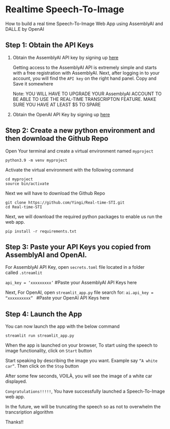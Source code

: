 # Realtime Speech-To-Image

How to build a real time Speech-To-Image Web App using AssemblyAI and DALL.E by OpenAI

## Step 1: Obtain the API Keys

1. Obtain the AssemblyAI API key by signing up [here](https://www.assemblyai.com/)

   Getting access to the AssemblyAI API is extremely simple and starts with a free registration with AssemblyAI.
   Next, after logging in to your account, you will find the `API key` on the right hand panel. Copy and Save it somewhere

   Note: YOU WILL HAVE TO UPGRADE YOUR AssemblyAI ACCOUNT TO BE ABLE TO USE THE REAL-TIME TRANSCRIPTON FEATURE. MAKE SURE YOU HAVE AT LEAST $5 TO SPARE
   
2. Obtain the OpenAI API Key by signing up [here](https://openai.com/)


## Step 2: Create a new python environment and then download the Github Repo

Open Your terminal and create a virtual environment named `myproject`

`python3.9 -m venv myproject`

Activate the virtual environment with the following command

```
cd myproject
source bin/activate
```

Next we will have to download the Github Repo

```
git clone https://github.com/Yingi/Real-time-STI.git
cd Real-time-STI
```

Next, we will download the required python packages to enable us run the web app.

`pip install -r requirements.txt`

## Step 3: Paste your API Keys you copied from AssemblyAI and OpenAI.

For AssemblyAI API Key, open `secrets.toml` file located in a folder called `.streamlit`

`api_key = ‘xxxxxxxxx’`     #Paste your AssemblyAI API Keys here

Next, For OpenAI, open `streamlit_app.py` file search for:
`ai.api_key = “xxxxxxxxxx” `   #Paste your OpenAI API Keys here


## Step 4: Launch the App

You can now launch the app with the below command

`streamlit run streamlit_app.py`

When the app is launched on your browser, To start using the speech to image functionality, click on `Start` button

Start speaking by describing the image you want. Example say `“A white car”`. Then click on the `Stop` button

After some few seconds, VOILÀ, you will see the image of a white car displayed.




`Congratulations!!!!!`, You have successfully launched a Speech-To-Image web app.

In the future, we will be truncating the speech so as not to overwhelm the trancsription algorithm

Thanks!!


